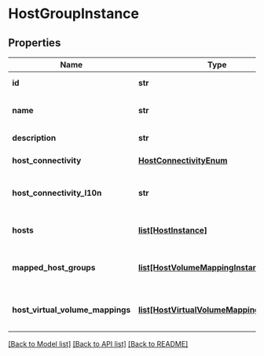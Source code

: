 # HostGroupInstance

## Properties
Name | Type | Description | Notes
------------ | ------------- | ------------- | -------------
**id** | **str** | The host group unique identifier. | [optional] 
**name** | **str** | The host group name.  This property supports case-insensitive filtering. | [optional] 
**description** | **str** | A description for the host group. | [optional] 
**host_connectivity** | [**HostConnectivityEnum**](HostConnectivityEnum.md) |  Was added in version 3.0.0.0. | [optional] 
**host_connectivity_l10n** | **str** | Localized message string corresponding to host_connectivity Was added in version 3.0.0.0. | [optional] 
**hosts** | [**list[HostInstance]**](HostInstance.md) | This is the inverse of the resource type host association. | [optional] 
**mapped_host_groups** | [**list[HostVolumeMappingInstance]**](HostVolumeMappingInstance.md) | This is the inverse of the resource type host_volume_mapping association. | [optional] 
**host_virtual_volume_mappings** | [**list[HostVirtualVolumeMappingInstance]**](HostVirtualVolumeMappingInstance.md) | This is the inverse of the resource type host_virtual_volume_mapping association. | [optional] 

[[Back to Model list]](../README.md#documentation-for-models) [[Back to API list]](../README.md#documentation-for-api-endpoints) [[Back to README]](../README.md)


